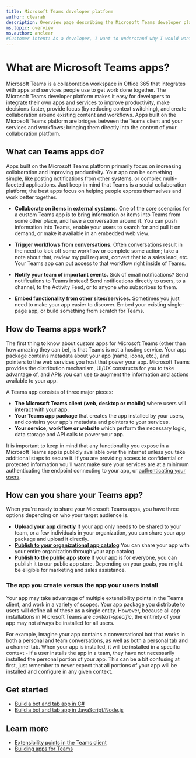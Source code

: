 ```yaml
---
title: Microsoft Teams developer platform
author: clearab
description: Overview page describing the Microsoft Teams developer platform, and how to get started building apps for Microsoft Teams.
ms.topic: overview
ms.author: anclear
#Customer intent: As a developer, I want to understand why I would want to build a Teams app so that I can solve business problems.
---
```

# What are Microsoft Teams apps?

Microsoft Teams is a collaboration workspace in Office 365 that integrates with apps and services people use to get work done together. The Microsoft Teams developer platform makes it easy for developers to integrate their own apps and services to improve productivity, make decisions faster, provide focus (by reducing context switching), and create collaboration around existing content and workflows. Apps built on the Microsoft Teams platform are bridges between the Teams client and your services and workflows; bringing them directly into the context of your collaboration platform.

## What can Teams apps do?

Apps built on the Microsoft Teams platform primarily focus on increasing collaboration and improving productivity. Your app can be something simple, like posting notifications from other systems, or complex multi-faceted applications. Just keep in mind that Teams is a social collaboration platform; the best apps focus on helping people express themselves and work better together.

* **Collaborate on items in external systems.** One of the core scenarios for a custom Teams app is to bring information or items into Teams from some other place, and have a conversation around it. You can push information into Teams, enable your users to search for and pull it on demand, or make it available in an embedded web view.

* **Trigger workflows from conversations.** Often conversations result in the need to kick off some workflow or complete some action; take a note about that, review my pull request, convert that to a sales lead, etc. Your Teams app can put access to that workflow right inside of Teams.

* **Notify your team of important events.** Sick of email notifications? Send notifications to Teams instead! Send notifications directly to users, to a channel, to the Activity Feed, or to anyone who subscribes to them.

* **Embed functionality from other sites/services.** Sometimes you just need to make your app easier to discover. Embed your existing single-page app, or build something from scratch for Teams.

## How do Teams apps work?

The first thing to know about custom apps for Microsoft Teams (other than how amazing they can be), is that Teams is not a hosting service. Your app package contains metadata about your app (name, icons, etc.), and pointers to the web services you host that power your app. Microsoft Teams provides the distribution mechanism, UI/UX constructs for you to take advantage of, and APIs you can use to augment the information and actions available to your app.

A Teams app consists of three major pieces:

* **The Microsoft Teams client (web, desktop or mobile)** where users will interact with your app.
* **Your Teams app package** that creates the app installed by your users, and contains your app's metadata and pointers to your services.
* **Your service, workflow or website** which perform the necessary logic, data storage and API calls to power your app.

It is important to keep in mind that any functionality you expose in a Microsoft Teams app is publicly available over the internet unless you take additional steps to secure it. If you are providing access to confidential or protected information you'll want make sure your services are at a minimum authenticating the endpoint connecting to your app, or [authenticating your users](~/concepts/authentication/authentication.md).

## How can you share your Teams app?

When you're ready to share your Microsoft Teams apps, you have three options depending on who your target audience is.

* **[Upload your app directly](~/concepts/deploy-and-publish/apps-upload.md)** If your app only needs to be shared to your team, or a few individuals in your organization, you can share your app package and upload it directly.
* **[Publish to your organizational app catalog](~/concepts/deploy-and-publish/apps-publish.md)** You can share your app with your entire organization through your app catalog.
* **[Publish to the public app store](~/concepts/deploy-and-publish/apps-publish.md)** If your app is for everyone, you can publish it to our public app store. Depending on your goals, you might be eligible for marketing and sales assistance.

### The app you create versus the app your users install

Your app may take advantage of multiple extensibility points in the Teams client, and work in a variety of scopes. Your app package you distribute to users will define all of these as a single entity. However, because all app installations in Microsoft Teams are *context-specific*, the entirety of your app may not always be installed for all users.

For example, imagine your app contains a conversational bot that works in both a personal and team conversations, as well as both a personal tab and a channel tab. When your app is installed, it will be installed in a specific context - if a user installs the app in a team, they have not necessarily installed the personal portion of your app. This can be a bit confusing at first, just remember to never expect that all portions of your app will be installed and configure in any given context.

## Get started

* [Build a bot and tab app in C#](~/tutorials/get-started-dotnet-app-studio.md)
* [Build a bot and tab app in JavaScript/Node.js](~/tutorials/get-started-nodejs-app-studio.md)

## Learn more

* [Extensibility points in the Teams client](~/concepts/extensibility-points.md)
* [Building apps for Teams](~/concepts/building-an-app.md)
